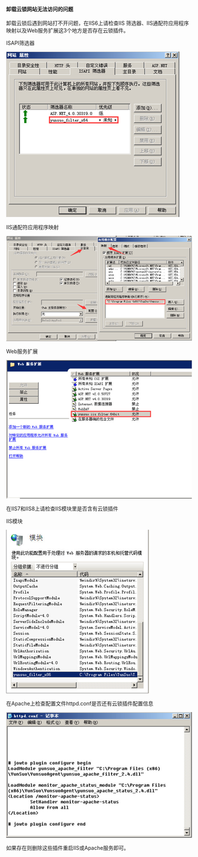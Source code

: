 #### 卸载云锁网站无法访问的问题

卸载云锁后遇到网站打不开问题，在IIS6上请检查IIS 筛选器、IIS通配符应用程序映射以及Web服务扩展这3个地方是否存在云锁插件。

ISAPI筛选器

![IIS筛选器](/assets/q_20_1.png)

IIS通配符应用程序映射

![IIS通配符应用程序映射](/assets/q_20_2.png)

Web服务扩展

![Web服务扩展](/assets/q_20_3.png)

在IIS7和IIS8上请检查IIS模块里是否含有云锁插件

IIS模块

![IIS模块](/assets/q_20_4.png)

在Apache上检查配置文件httpd.conf是否还有云锁插件配置信息

![httpd.conf](/assets/q_20_5.png)

如果存在则删除这些插件重启IIS或Apache服务即可。